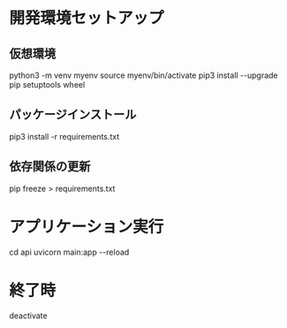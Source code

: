 
# 開発環境セットアップ
## 仮想環境
python3 -m venv myenv
source myenv/bin/activate
pip3 install --upgrade pip setuptools wheel

## パッケージインストール
pip3 install -r requirements.txt

## 依存関係の更新
pip freeze > requirements.txt

# アプリケーション実行
cd api
uvicorn main:app --reload

# 終了時
deactivate